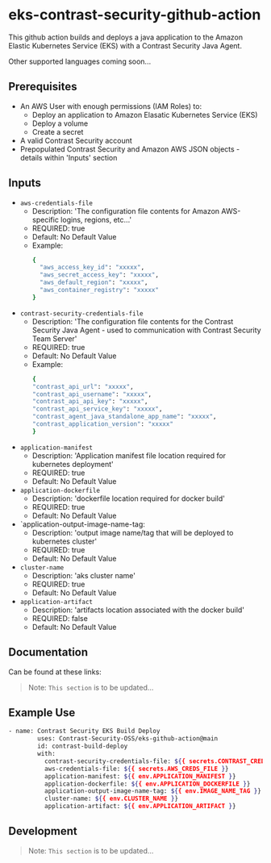 # eks-contrast-security-github-action

This github action builds and deploys a java application to the Amazon Elastic Kubernetes Service (EKS) with a Contrast Security Java Agent.

Other supported languages coming soon...

## Prerequisites

- An AWS User with enough permissions (IAM Roles) to: 
    - Deploy an application to Amazon Elasatic Kubernetes Service (EKS)
    - Deploy a volume
    - Create a secret 
- A valid Contrast Security account
- Prepopulated Contrast Security and Amazon AWS JSON objects - details within 'Inputs' section

## Inputs
- `aws-credentials-file`
  - Description: 'The configuration file contents for Amazon AWS-specific logins, regions, etc...'
  - REQUIRED: true
  - Default: No Default Value
  - Example:
    ```sh
    {
      "aws_access_key_id": "xxxxx",
      "aws_secret_access_key": "xxxxx",
      "aws_default_region": "xxxxx",
      "aws_container_registry": "xxxxx"
    }
    ```
- `contrast-security-credentials-file`
  - Description: 'The configuration file contents for the Contrast Security Java Agent - used to communication with Contrast Security Team Server'
  - REQUIRED: true
  - Default: No Default Value
  - Example:
    ```sh
    {
    "contrast_api_url": "xxxxx",
    "contrast_api_username": "xxxxx",
    "contrast_api_api_key": "xxxxx",
    "contrast_api_service_key": "xxxxx",
    "contrast_agent_java_standalone_app_name": "xxxxx",
    "contrast_application_version": "xxxxx"
    }
    ```
- `application-manifest`
  - Description: 'Application manifest file location required for kubernetes deployment'
  - REQUIRED: true
  - Default: No Default Value
- `application-dockerfile`
  - Description: 'dockerfile location required for docker build'
  - REQUIRED: true
  - Default: No Default Value
- `application-output-image-name-tag:
  - Description: 'output image name/tag that will be deployed to kubernetes cluster'
  - REQUIRED: true
  - Default: No Default Value
- `cluster-name`
  - Description: 'aks cluster name'
  - REQUIRED: true
  - Default: No Default Value
- `application-artifact`
  - Description: 'artifacts location associated with the docker build'
  - REQUIRED: false
  - Default: No Default Value

## Documentation

Can be found at these links:

> Note: `This section` is to be updated...

## Example Use

```sh
- name: Contrast Security EKS Build Deploy
        uses: Contrast-Security-OSS/eks-github-action@main
        id: contrast-build-deploy
        with:
          contrast-security-credentials-file: ${{ secrets.CONTRAST_CREDS_FILE }}
          aws-credentials-file: ${{ secrets.AWS_CREDS_FILE }}
          application-manifest: ${{ env.APPLICATION_MANIFEST }}
          application-dockerfile: ${{ env.APPLICATION_DOCKERFILE }}
          application-output-image-name-tag: ${{ env.IMAGE_NAME_TAG }}
          cluster-name: ${{ env.CLUSTER_NAME }}
          application-artifact: ${{ env.APPLICATION_ARTIFACT }}
```

## Development

> Note: `This section` is to be updated...
